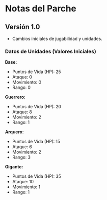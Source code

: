 # Notas del Parche

## Versión 1.0
- Cambios iniciales de jugabilidad y unidades.

### Datos de Unidades (Valores Iniciales)

**Base:**
- Puntos de Vida (HP): 25
- Ataque: 0
- Movimiento: 0
- Rango: 0

**Guerrero:**
- Puntos de Vida (HP): 20
- Ataque: 8
- Movimiento: 2
- Rango: 1

**Arquero:**
- Puntos de Vida (HP): 15
- Ataque: 6
- Movimiento: 2
- Rango: 3

**Gigante:**
- Puntos de Vida (HP): 35
- Ataque: 10
- Movimiento: 1
- Rango: 1
